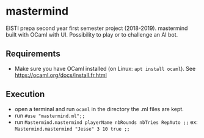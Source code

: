 # mastermind
EISTI prepa second year first semester project (2018-2019). mastermind built with OCaml with UI. Possibility to play or to challenge an AI bot.

## Requirements
- Make sure you have OCaml installed (on Linux: ```apt install ocaml```). See https://ocaml.org/docs/install.fr.html

## Execution
- open a terminal and run ```ocaml``` in the directory the .ml files are kept.
- run ```#use "mastermind.ml";;```
- run ```Mastermind.mastermind playerName nbRounds nbTries RepAuto ;;``` ex: ```Mastermind.mastermind "Jesse" 3 10 true ;;``` 

